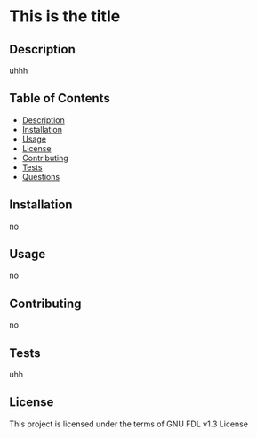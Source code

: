 # This is the title
## Description 
uhhh
## Table of Contents
* [Description](#description)
* [Installation](#installation)
* [Usage](#usage)
* [License](#license)
* [Contributing](#contributing)
* [Tests](#tests)
* [Questions](#questions)
## Installation
no
## Usage
no
## Contributing
no
## Tests
uhh
## License
This project is licensed under the terms of GNU FDL v1.3 License

